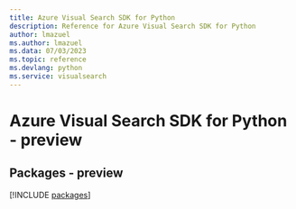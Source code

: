 ```yaml
---
title: Azure Visual Search SDK for Python
description: Reference for Azure Visual Search SDK for Python
author: lmazuel
ms.author: lmazuel
ms.data: 07/03/2023
ms.topic: reference
ms.devlang: python
ms.service: visualsearch
---
```

# Azure Visual Search SDK for Python - preview
## Packages - preview
[!INCLUDE [packages](visual-search-index.md)]